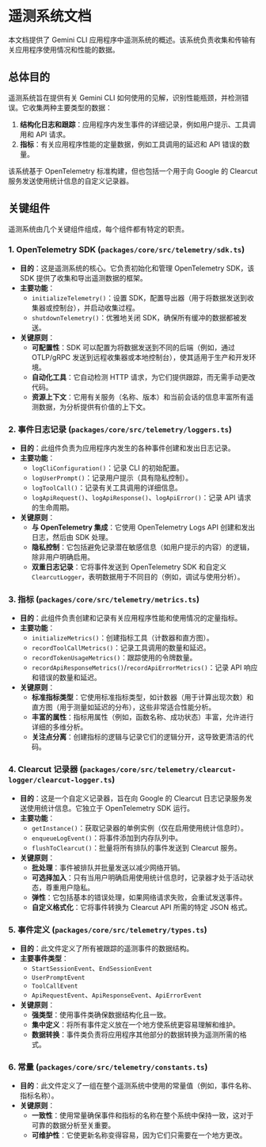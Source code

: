 # 遥测系统文档

本文档提供了 Gemini CLI 应用程序中遥测系统的概述。该系统负责收集和传输有关应用程序使用情况和性能的数据。

## 总体目的

遥测系统旨在提供有关 Gemini CLI 如何使用的见解，识别性能瓶颈，并检测错误。它收集两种主要类型的数据：

1. **结构化日志和跟踪**：应用程序内发生事件的详细记录，例如用户提示、工具调用和 API 请求。
2. **指标**：有关应用程序性能的定量数据，例如工具调用的延迟和 API 错误的数量。

该系统基于 OpenTelemetry 标准构建，但也包括一个用于向 Google 的 Clearcut 服务发送使用统计信息的自定义记录器。

## 关键组件

遥测系统由几个关键组件组成，每个组件都有特定的职责。

### 1. OpenTelemetry SDK (`packages/core/src/telemetry/sdk.ts`)

- **目的**：这是遥测系统的核心。它负责初始化和管理 OpenTelemetry SDK，该 SDK 提供了收集和导出遥测数据的框架。
- **主要功能**：
  - `initializeTelemetry()`：设置 SDK，配置导出器（用于将数据发送到收集器或控制台），并启动收集过程。
  - `shutdownTelemetry()`：优雅地关闭 SDK，确保所有缓冲的数据都被发送。
- **关键原则**：
  - **可配置性**：SDK 可以配置为将数据发送到不同的后端（例如，通过 OTLP/gRPC 发送到远程收集器或本地控制台），使其适用于生产和开发环境。
  - **自动化工具**：它自动检测 HTTP 请求，为它们提供跟踪，而无需手动更改代码。
  - **资源上下文**：它用有关服务（名称、版本）和当前会话的信息丰富所有遥测数据，为分析提供有价值的上下文。

### 2. 事件日志记录 (`packages/core/src/telemetry/loggers.ts`)

- **目的**：此组件负责为应用程序内发生的各种事件创建和发出日志记录。
- **主要功能**：
  - `logCliConfiguration()`：记录 CLI 的初始配置。
  - `logUserPrompt()`：记录用户提示（具有隐私控制）。
  - `logToolCall()`：记录有关工具调用的详细信息。
  - `logApiRequest()`、`logApiResponse()`、`logApiError()`：记录 API 请求的生命周期。
- **关键原则**：
  - **与 OpenTelemetry 集成**：它使用 OpenTelemetry Logs API 创建和发出日志，然后由 SDK 处理。
  - **隐私控制**：它包括避免记录潜在敏感信息（如用户提示的内容）的逻辑，除非用户明确启用。
  - **双重日志记录**：它将事件发送到 OpenTelemetry SDK 和自定义 `ClearcutLogger`，表明数据用于不同目的（例如，调试与使用分析）。

### 3. 指标 (`packages/core/src/telemetry/metrics.ts`)

- **目的**：此组件负责创建和记录有关应用程序性能和使用情况的定量指标。
- **主要功能**：
  - `initializeMetrics()`：创建指标工具（计数器和直方图）。
  - `recordToolCallMetrics()`：记录工具调用的数量和延迟。
  - `recordTokenUsageMetrics()`：跟踪使用的令牌数量。
  - `recordApiResponseMetrics()`/`recordApiErrorMetrics()`：记录 API 响应和错误的数量和延迟。
- **关键原则**：
  - **标准指标类型**：它使用标准指标类型，如计数器（用于计算出现次数）和直方图（用于测量如延迟的分布），这些非常适合性能分析。
  - **丰富的属性**：指标用属性（例如，函数名称、成功状态）丰富，允许进行详细的多维分析。
  - **关注点分离**：创建指标的逻辑与记录它们的逻辑分开，这导致更清洁的代码。

### 4. Clearcut 记录器 (`packages/core/src/telemetry/clearcut-logger/clearcut-logger.ts`)

- **目的**：这是一个自定义记录器，旨在向 Google 的 Clearcut 日志记录服务发送使用统计信息。它独立于 OpenTelemetry SDK 运行。
- **主要功能**：
  - `getInstance()`：获取记录器的单例实例（仅在启用使用统计信息时）。
  - `enqueueLogEvent()`：将事件添加到内存队列中。
  - `flushToClearcut()`：批量将所有排队的事件发送到 Clearcut 服务。
- **关键原则**：
  - **批处理**：事件被排队并批量发送以减少网络开销。
  - **可选择加入**：只有当用户明确启用使用统计信息时，记录器才处于活动状态，尊重用户隐私。
  - **弹性**：它包括基本的错误处理，如果网络请求失败，会重试发送事件。
  - **自定义格式化**：它将事件转换为 Clearcut API 所需的特定 JSON 格式。

### 5. 事件定义 (`packages/core/src/telemetry/types.ts`)

- **目的**：此文件定义了所有被跟踪的遥测事件的数据结构。
- **主要事件类型**：
  - `StartSessionEvent`、`EndSessionEvent`
  - `UserPromptEvent`
  - `ToolCallEvent`
  - `ApiRequestEvent`、`ApiResponseEvent`、`ApiErrorEvent`
- **关键原则**：
  - **强类型**：使用事件类确保数据结构化且一致。
  - **集中定义**：将所有事件定义放在一个地方使系统更容易理解和维护。
  - **数据转换**：事件类负责将应用程序其他部分的数据转换为遥测所需的格式。

### 6. 常量 (`packages/core/src/telemetry/constants.ts`)

- **目的**：此文件定义了一组在整个遥测系统中使用的常量值（例如，事件名称、指标名称）。
- **关键原则**：
  - **一致性**：使用常量确保事件和指标的名称在整个系统中保持一致，这对于可靠的数据分析至关重要。
  - **可维护性**：它使更新名称变得容易，因为它们只需要在一个地方更改。
